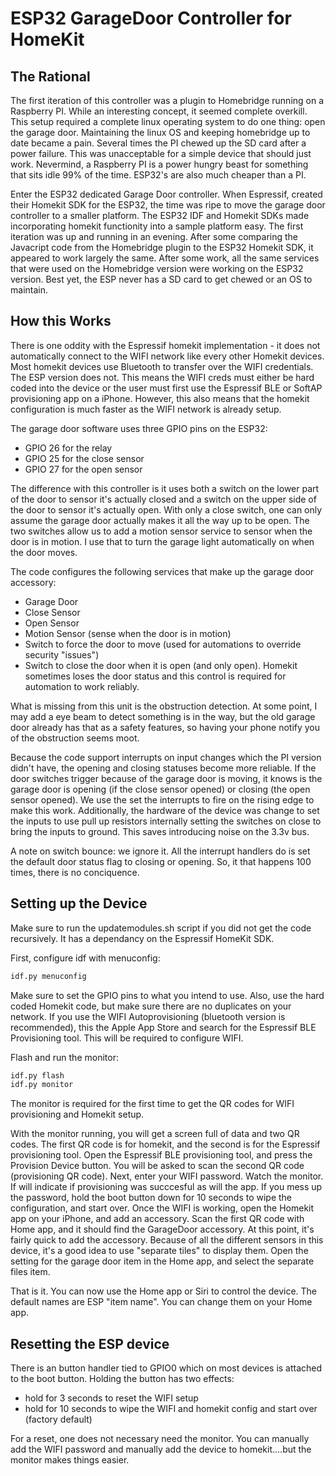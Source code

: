# ESP32 GarageDoor Controller for HomeKit

## The Rational

The first iteration of this controller was a plugin to Homebridge running on a Raspberry PI. While an interesting concept, it seemed complete overkill. This setup required a complete linux operating system to do one thing: open the garage door. Maintaining the linux OS and keeping homebridge up to date became a pain. Several times the PI chewed up the SD card after a power failure. This was unacceptable for a simple device that should just work. Nevermind, a Raspberry PI is a power hungry beast for something that sits idle 99% of the time. ESP32's are also much cheaper than a PI.

Enter the ESP32 dedicated Garage Door controller. When Espressif, created their Homekit SDK for the ESP32, the time was ripe to move the garage door controller to a smaller platform. The ESP32 IDF and Homekit SDKs made incorporating homekit functionity into a sample platform easy. The first iteration was up and running in an evening. After some comparing the Javacript code from the Homebridge plugin to the ESP32 Homekit SDK, it appeared to work largely the same. After some work, all the same services that were used on the Homebridge version were working on the ESP32 version. Best yet, the ESP never has a SD card to get chewed or an OS to maintain.

## How this Works

There is one oddity with the Espressif homekit implementation - it does not automatically connect to the WIFI network like every other Homekit devices. Most homekit devices use Bluetooth to transfer over the WIFI credentials. The ESP version does not. This means the WIFI creds must either be hard coded into the device or the user must first use the Espressif BLE or SoftAP provisioning app on a iPhone. However, this also means that the homekit configuration is much faster as the WIFI network is already setup.

The garage door software uses three GPIO pins on the ESP32:
- GPIO 26 for the relay
- GPIO 25 for the close sensor
- GPIO 27 for the open sensor

The difference with this controller is it uses both a switch on the lower part of the door to sensor it's actually closed and a switch on the upper side of the door to sensor it's actually open. With only a close switch, one can only assume the garage door actually makes it all the way up to be open. The two switches allow us to add a motion sensor service to sensor when the door is in motion. I use that to turn the garage light automatically on when the door moves.

The code configures the following services that make up the garage door accessory:
- Garage Door
- Close Sensor
- Open Sensor
- Motion Sensor (sense when the door is in motion)
- Switch to force the door to move (used for automations to override security "issues")
- Switch to close the door when it is open (and only open). Homekit sometimes loses the door status and this control is required for automation to work reliably.

What is missing from this unit is the obstruction detection. At some point, I may add a eye beam to detect something is in the way, but the old garage door already has that as a safety features, so having your phone notify you of the obstruction seems moot.

Because the code support interrupts on input changes which the PI version didn't have, the opening and closing statuses become more reliable. If the door switches trigger because of the garage door is moving, it knows is the garage door is opening (if the close sensor opened) or closing (the open sensor opened). We use the set the interrupts to fire on the rising edge to make this work. Additionally, the hardware of the device was change to set the inputs to use pull up resistors internally setting the switches on close to bring the inputs to ground. This saves introducing noise on the 3.3v bus.

A note on switch bounce: we ignore it. All the interrupt handlers do is set the default door status flag to closing or opening. So, it that happens 100 times, there is no conciquence.

## Setting up the Device

Make sure to run the updatemodules.sh script if you did not get the code recursively. It has a dependancy on the Espressif HomeKit SDK.

First, configure idf with menuconfig:

```bash
idf.py menuconfig
```

Make sure to set the GPIO pins to what you intend to use. Also, use the hard coded Homekit code, but make sure there are no duplicates on your network. If you use the WIFI Autoprovisioning (bluetooth version is recommended), this the Apple App Store and search for the Espressif BLE Provisioning tool. This will be required to configure WIFI.

Flash and run the monitor:

```bash
idf.py flash
idf.py monitor
```

The monitor is required for the first time to get the QR codes for WIFI provisioning and Homekit setup.

With the monitor running, you will get a screen full of data and two QR codes. The first QR code is for homekit, and the second is for the Espressif provisioning tool. Open the Espressif BLE provisioning tool, and press the Provision Device button. You will be asked to scan the second QR code (provisioning QR code). Next, enter your WIFI password. Watch the monitor. If will indicate if provisioning was succcesful as will the app. If you mess up the password, hold the boot button down for 10 seconds to wipe the configuration, and start over. Once the WIFI is working, open the Homekit app on your iPhone, and add an accessory. Scan the first QR code with Home app, and it should find the GarageDoor accessory. At this point, it's fairly quick to add the accessory. Because of all the different sensors in this device, it's a good idea to use "separate tiles" to display them. Open the setting for the garage door item in the Home app, and select the separate files item.

That is it. You can now use the Home app or Siri to control the device. The default names are ESP "item name". You can change them on your Home app.

## Resetting the ESP device

There is an button handler tied to GPIO0 which on most devices is attached to the boot button. Holding the button has two effects:
- hold for 3 seconds to reset the WIFI setup
- hold for 10 seconds to wipe the WIFI and homekit config and start over (factory default)

For a reset, one does not necessary need the monitor. You can manually add the WIFI password and manually add the device to homekit....but the monitor makes things easier.
